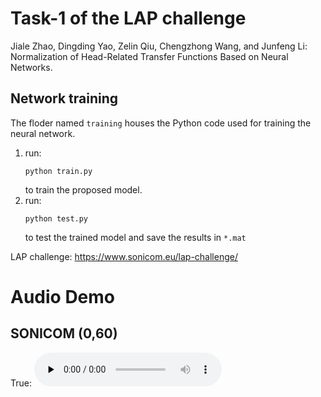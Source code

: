 # Task-1 of the LAP challenge
Jiale Zhao, Dingding Yao, Zelin Qiu, Chengzhong Wang, and Junfeng Li: Normalization of Head-Related Transfer Functions Based on Neural Networks.

## Network training
The floder named `training` houses the Python code used for training the neural network.
1. run:
   ```
   python train.py
   ```
   to train the proposed model.
2. run:
   ```
   python test.py
   ```
   to test the trained model and save the results in `*.mat`

LAP challenge:
https://www.sonicom.eu/lap-challenge/

# Audio Demo
## SONICOM (0,60)
True:
​<audio id="audio" controls="" preload="none">
      <source id="wav" src="[音频地址](https://github.com/IOA3Daudio/LAP-Task-1/blob/main/demo/SONICOM_0_60_TRUE.wav)">
</audio>
